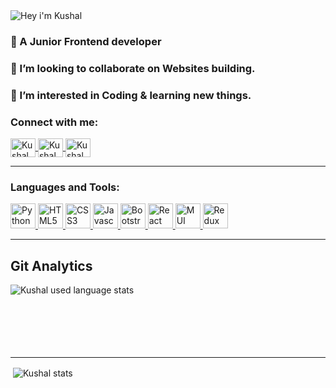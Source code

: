 <!---
Kushal1402/Kushal1402 is a ✨ special ✨ repository because its `README.md` (this file) appears on your GitHub profile.
You can click the Preview link to take a look at your changes.
--->

<img src="https://readme-typing-svg.herokuapp.com?font=Architects+Daughter&color=0099ff&size=25&center=false&lines=Hey!+i'm+Kushal;" alt="Hey i'm Kushal"/>
<h3>🌱 A Junior Frontend developer</h3>
<h3>💞️ I’m looking to collaborate on Websites building.</h3>
<h3>👀 I’m interested in Coding & learning new things.</h3>

<h3>Connect with me:</h3>
<p>
  <a href="https://www.linkedin.com/in/kushaldoshi1402" target="blank">
    <img align="center" src="https://raw.githubusercontent.com/rahuldkjain/github-profile-readme-generator/master/src/images/icons/Social/linked-in-alt.svg" alt="Kushal LinkedIn" height="30" width="40" />
  </a>
  <a href="https://instagram.com/kushal2468" target="blank">
    <img align="center" src="https://raw.githubusercontent.com/rahuldkjain/github-profile-readme-generator/master/src/images/icons/Social/instagram.svg" alt="Kushal Instagram" height="30" width="40" />
  </a>
  
  <a href="mailto:kushalhemant2003@gmail.com" target="blank">
    <img align="center" src="https://devicons.railway.app/i/maildev.svg" alt="Kushal Instagram" height="30" width="40" />
  </a>
</p> <hr>

<h3 align="left">Languages and Tools:</h3>
<p align="left">
  <a href="#" target="_blank" rel="noreferrer"> 
    <img src="https://devicons.railway.app/i/python.svg" alt="Python" width="40" height="40"/> 
  </a>
  <a href="https://www.w3.org/html/" target="_blank" rel="noreferrer">
    <img src="https://devicons.railway.app/i/html5.svg" alt="HTML5" width="40" height="40"/> 
  </a> 
  <a href="https://www.w3schools.com/css/" target="_blank" rel="noreferrer">
    <img src="https://devicons.railway.app/i/css3.svg" alt="CSS3" width="40" height="40"/>
  </a> 
  <a href="#" target="_blank" rel="noreferrer"> 
    <img src="https://devicons.railway.app/i/javascript.svg" alt="Javascript" width="40" height="40"/> 
  </a>
  <a href="https://getbootstrap.com" target="_blank" rel="noreferrer"> 
    <img src="https://devicons.railway.app/i/bootstrap.svg" alt="Bootstrap" width="40" height="40"/> 
  </a>
  <a href="#" target="_blank" rel="noreferrer">
    <img src="https://devicons.railway.app/i/react.svg" alt="React" width="40" height="40"/>
  </a>
  <a href="#" target="_blank" rel="noreferrer">
    <img src="https://cdn.jsdelivr.net/gh/devicons/devicon/icons/materialui/materialui-original.svg" alt="MUI" width="40" height="40"/>
  </a>
   <a href="#" target="_blank" rel="noreferrer">
    <img src="https://cdn.jsdelivr.net/gh/devicons/devicon/icons/redux/redux-original.svg" alt="Redux" width="40" height="40" />
  </a>    
</p>
<hr>

<h2>Git Analytics</h2>
<p><img align="left" src="https://github-readme-stats.vercel.app/api/top-langs?username=Kushal1402&show_icons=true&locale=en&layout=compact" alt="Kushal used language stats"/>
</p>
<br>
<br><br><br><br><br>
<hr>

<p>&nbsp;<img align="center" src="https://github-readme-stats.vercel.app/api?username=Kushal1402&show_icons=true&locale=en" alt="Kushal stats" /></p>
